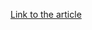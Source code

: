 [Link to the article](https://welivesecurity.com/2022/01/25/watering-hole-deploys-new-macos-malware-dazzlespy-asia/)

